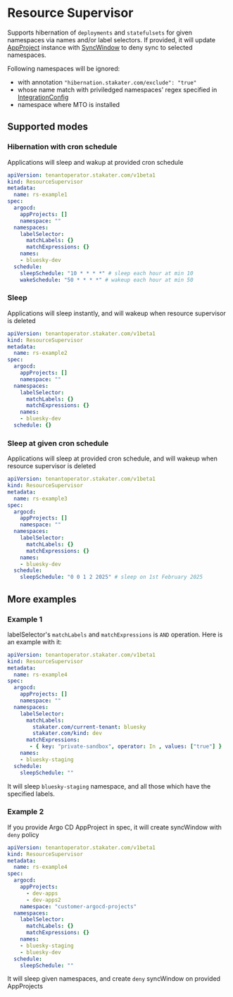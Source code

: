 # Resource Supervisor

Supports hibernation of `deployments` and `statefulsets` for given namespaces via names and/or label selectors.
If provided, it will update [AppProject](https://argo-cd.readthedocs.io/en/stable/user-guide/projects/#creating-projects) instance with [SyncWindow](https://argo-cd.readthedocs.io/en/stable/user-guide/sync_windows/) to deny sync to selected namespaces.

Following namespaces will be ignored:

- with annotation `"hibernation.stakater.com/exclude": "true"`
- whose name match with priviledged namespaces' regex specified in [IntegrationConfig](./integration-config.md)
- namespace where MTO is installed

## Supported modes

### Hibernation with cron schedule

Applications will sleep and wakup at provided cron schedule

```yaml
apiVersion: tenantoperator.stakater.com/v1beta1
kind: ResourceSupervisor
metadata:
  name: rs-example1
spec:
  argocd:
    appProjects: []
    namespace: ""
  namespaces:
    labelSelector:
      matchLabels: {}
      matchExpressions: {}
    names:
    - bluesky-dev
  schedule:
    sleepSchedule: "10 * * * *" # sleep each hour at min 10
    wakeSchedule: "50 * * * *" # wakeup each hour at min 50
```

### Sleep

Applications will sleep instantly, and will wakeup when resource supervisor is deleted

```yaml
apiVersion: tenantoperator.stakater.com/v1beta1
kind: ResourceSupervisor
metadata:
  name: rs-example2
spec:
  argocd:
    appProjects: []
    namespace: ""
  namespaces:
    labelSelector:
      matchLabels: {}
      matchExpressions: {}
    names:
    - bluesky-dev
  schedule: {}
```

### Sleep at given cron schedule

Applications will sleep at provided cron schedule, and will wakeup when resource supervisor is deleted

```yaml
apiVersion: tenantoperator.stakater.com/v1beta1
kind: ResourceSupervisor
metadata:
  name: rs-example3
spec:
  argocd:
    appProjects: []
    namespace: ""
  namespaces:
    labelSelector:
      matchLabels: {}
      matchExpressions: {}
    names:
    - bluesky-dev
  schedule:
    sleepSchedule: "0 0 1 2 2025" # sleep on 1st February 2025
```

## More examples

### Example 1

labelSelector's `matchLabels` and `matchExpressions` is `AND` operation. Here is an example with it:

```yaml
apiVersion: tenantoperator.stakater.com/v1beta1
kind: ResourceSupervisor
metadata:
  name: rs-example4
spec:
  argocd:
    appProjects: []
    namespace: ""
  namespaces:
    labelSelector:
      matchLabels:
        stakater.com/current-tenant: bluesky
        stakater.com/kind: dev
      matchExpressions:
       - { key: "private-sandbox", operator: In , values: ["true"] }
    names:
    - bluesky-staging
  schedule:
    sleepSchedule: ""
```

It will sleep `bluesky-staging` namespace, and all those which have the specified labels.

### Example 2

If you provide Argo CD AppProject in spec, it will create syncWindow with `deny` policy

```yaml
apiVersion: tenantoperator.stakater.com/v1beta1
kind: ResourceSupervisor
metadata:
  name: rs-example4
spec:
  argocd:
    appProjects:
      - dev-apps
      - dev-apps2
    namespace: "customer-argocd-projects"
  namespaces:
    labelSelector:
      matchLabels: {}
      matchExpressions: {}
    names:
    - bluesky-staging
    - bluesky-dev
  schedule:
    sleepSchedule: ""
```

It will sleep given namespaces, and create `deny` syncWindow on provided AppProjects
